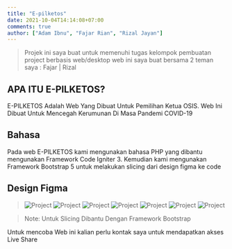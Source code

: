 ```yaml
---
title: "E-pilketos"
date: 2021-10-04T14:14:08+07:00
comments: true 
author: ["Adam Ibnu", "Fajar Rian", "Rizal Jayan"]
---
```


>Projek ini saya buat untuk memenuhi tugas kelompok pembuatan project berbasis web/desktop
web ini saya buat bersama 2 teman saya : Fajar | Rizal

## APA ITU E-PILKETOS?
E-PILKETOS Adalah Web Yang Dibuat Untuk Pemilihan Ketua OSIS.
Web Ini Dibuat Untuk Mencegah Kerumunan Di Masa Pandemi COVID-19

## Bahasa
Pada web E-PILKETOS kami mengunakan bahasa PHP yang dibantu mengunakan Framework Code Igniter 3.
Kemudian kami mengunakan Framework Bootstrap 5 untuk melakukan slicing dari design figma ke code
## Design Figma
>![Project](/img/wire.jpeg)
![Project](/img/First.png)
![Project](/img/Second.png)
![Project](/img/Third.png)
![Project](/img/Fourth.png)
![Project](/img/Register.png)
![Project](/img/Login.png)

>Note: Untuk Slicing Dibantu Dengan Framework Bootstrap

Untuk mencoba Web ini kalian perlu kontak saya untuk mendapatkan akses Live Share


